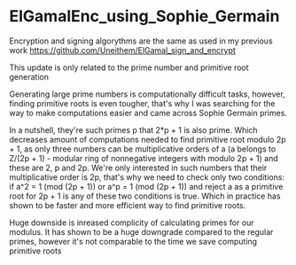 # ElGamalEnc_using_Sophie_Germain

Encryption and signing algorythms are the same as used in my previous work https://github.com/Uneithem/ElGamal_sign_and_encrypt

This update is only related to the prime number and primitive root generation

Generating large prime numbers is computationally difficult tasks, however, finding primitive roots is even tougher, that's why I was searching for the way to make computations easier and came across Sophie Germain primes.

In a nutshell, they're such primes p that 2*p + 1 is also prime. Which decreases amount of computations needed to find primitive root modulo 2p + 1, as only three numbers can be multiplicative orders of a (a belongs to Z/(2p + 1) - modular ring of nonnegative integers with modulo 2p + 1) and these are 2, p and 2p. We're only interested in such numbers that their multiplicative order is 2p, that's why we need to check only two conditions: if a^2 = 1 (mod (2p + 1)) or a^p = 1 (mod (2p + 1)) and reject a as a primitive root for 2p + 1 is any of these two conditions is true. Which in practice has shown to be faster and more efficient way to find primitive roots.

Huge downside is inreased complicity of calculating primes for our modulus. It has shown to be a huge downgrade compared to the regular primes, however it's not comparable to the time we save computing primitive roots
